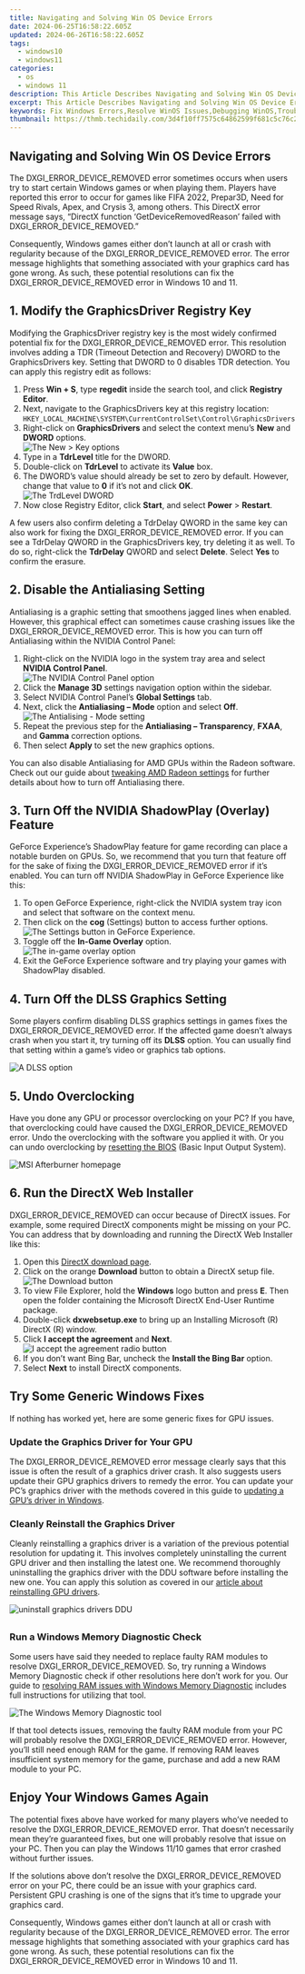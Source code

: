 ```yaml
---
title: Navigating and Solving Win OS Device Errors
date: 2024-06-25T16:58:22.605Z
updated: 2024-06-26T16:58:22.605Z
tags:
  - windows10
  - windows11
categories:
  - os
  - windows 11
description: This Article Describes Navigating and Solving Win OS Device Errors
excerpt: This Article Describes Navigating and Solving Win OS Device Errors
keywords: Fix Windows Errors,Resolve WinOS Issues,Debugging WinOS,Troubleshoot Win Devices,Windows OS Fault Fix,Clearing Win Device Glitches,Win OS Trouble Solutions
thumbnail: https://thmb.techidaily.com/3d4f10ff7575c64862599f681c5c76c2a7860b5686d5a4ad72e83eea7dc08de2.jpg
---
```


## Navigating and Solving Win OS Device Errors

 The DXGI\_ERROR\_DEVICE\_REMOVED error sometimes occurs when users try to start certain Windows games or when playing them. Players have reported this error to occur for games like FIFA 2022, Prepar3D, Need for Speed Rivals, Apex, and Crysis 3, among others. This DirectX error message says, “DirectX function ‘GetDeviceRemovedReason’ failed with DXGI\_ERROR\_DEVICE\_REMOVED.”

 Consequently, Windows games either don’t launch at all or crash with regularity because of the DXGI\_ERROR\_DEVICE\_REMOVED error. The error message highlights that something associated with your graphics card has gone wrong. As such, these potential resolutions can fix the DXGI\_ERROR\_DEVICE\_REMOVED error in Windows 10 and 11\.

## 1\. Modify the GraphicsDriver Registry Key

 Modifying the GraphicsDriver registry key is the most widely confirmed potential fix for the DXGI\_ERROR\_DEVICE\_REMOVED error. This resolution involves adding a TDR (Timeout Detection and Recovery) DWORD to the GraphicsDrivers key. Setting that DWORD to 0 disables TDR detection. You can apply this registry edit as follows:

1. Press **Win + S**, type **regedit** inside the search tool, and click **Registry Editor**.
2. Next, navigate to the GraphicsDrivers key at this registry location:  
`HKEY_LOCAL_MACHINE\SYSTEM\CurrentControlSet\Control\GraphicsDrivers`
3. Right-click on **GraphicsDrivers** and select the context menu’s **New** and **DWORD** options.  
![The New > Key options](https://static1.makeuseofimages.com/wordpress/wp-content/uploads/2023/06/the-new-key-options.jpg)
4. Type in a **TdrLevel** title for the DWORD.
5. Double-click on **TdrLevel** to activate its **Value** box.
6. The DWORD’s value should already be set to zero by default. However, change that value to **0** if it’s not and click **OK**.  
![The TrdLevel DWORD](https://static1.makeuseofimages.com/wordpress/wp-content/uploads/2023/06/trdlevel-dword.jpg)
7. Now close Registry Editor, click **Start**, and select **Power** \> **Restart**.

 A few users also confirm deleting a TdrDelay QWORD in the same key can also work for fixing the DXGI\_ERROR\_DEVICE\_REMOVED error. If you can see a TdrDelay QWORD in the GraphicsDrivers key, try deleting it as well. To do so, right-click the **TdrDelay** QWORD and select **Delete**. Select **Yes** to confirm the erasure.

## 2\. Disable the Antialiasing Setting

 Antialiasing is a graphic setting that smoothens jagged lines when enabled. However, this graphical effect can sometimes cause crashing issues like the DXGI\_ERROR\_DEVICE\_REMOVED error. This is how you can turn off Antialiasing within the NVIDIA Control Panel:

1. Right-click on the NVIDIA logo in the system tray area and select **NVIDIA Control Panel**.  
![The NVIDIA Control Panel option](https://static1.makeuseofimages.com/wordpress/wp-content/uploads/2023/06/nvidia-geforce-experience.jpg)
2. Click the **Manage 3D** settings navigation option within the sidebar.
3. Select NVIDIA Control Panel’s **Global Settings** tab.
4. Next, click the **Antialiasing – Mode** option and select **Off**.  
![The Antialising - Mode setting](https://static1.makeuseofimages.com/wordpress/wp-content/uploads/2023/06/antialiasing.jpg)
5. Repeat the previous step for the **Antialiasing – Transparency**, **FXAA**, and **Gamma** correction options.
6. Then select **Apply** to set the new graphics options.

 You can also disable Antialiasing for AMD GPUs within the Radeon software. Check out our guide about [tweaking AMD Radeon settings](https://www.makeuseof.com/amd-radeon-settings-gaming-performance-windows/) for further details about how to turn off Antialiasing there.

## 3\. Turn Off the NVIDIA ShadowPlay (Overlay) Feature

 GeForce Experience’s ShadowPlay feature for game recording can place a notable burden on GPUs. So, we recommend that you turn that feature off for the sake of fixing the DXGI\_ERROR\_DEVICE\_REMOVED error if it’s enabled. You can turn off NVIDIA ShadowPlay in GeForce Experience like this:

1. To open GeForce Experience, right-click the NVIDIA system tray icon and select that software on the context menu.
2. Then click on the **cog** (Settings) button to access further options.  
![The Settings button in GeForce Experience.](https://static1.makeuseofimages.com/wordpress/wp-content/uploads/2023/06/settings-button.jpg)
3. Toggle off the **In-Game Overlay** option.  
![The in-game overlay option](https://static1.makeuseofimages.com/wordpress/wp-content/uploads/2023/06/in-game-overlay.jpg)
4. Exit the GeForce Experience software and try playing your games with ShadowPlay disabled.

## 4\. Turn Off the DLSS Graphics Setting

 Some players confirm disabling DLSS graphics settings in games fixes the DXGI\_ERROR\_DEVICE\_REMOVED error. If the affected game doesn’t always crash when you start it, try turning off its **DLSS** option. You can usually find that setting within a game’s video or graphics tab options.

![A DLSS option](https://static1.makeuseofimages.com/wordpress/wp-content/uploads/2023/06/dlss-option.jpg)

## 5\. Undo Overclocking

 Have you done any GPU or processor overclocking on your PC? If you have, that overclocking could have caused the DXGI\_ERROR\_DEVICE\_REMOVED error. Undo the overclocking with the software you applied it with. Or you can undo overclocking by [resetting the BIOS](https://www.makeuseof.com/tag/reset-bios-default-settings-computer/) (Basic Input Output System).

![MSI Afterburner homepage](https://static1.makeuseofimages.com/wordpress/wp-content/uploads/2023/05/msi-afterburner.jpg)

## 6\. Run the DirectX Web Installer

 DXGI\_ERROR\_DEVICE\_REMOVED can occur because of DirectX issues. For example, some required DirectX components might be missing on your PC. You can address that by downloading and running the DirectX Web Installer like this:

1. Open this [DirectX download page](https://www.microsoft.com/en-us/download/details.aspx?id=35).
2. Click on the orange **Download** button to obtain a DirectX setup file.  
![The Download button](https://static1.makeuseofimages.com/wordpress/wp-content/uploads/2023/06/download-button.jpg)
3. To view File Explorer, hold the **Windows** logo button and press **E**. Then open the folder containing the Microsoft DirectX End-User Runtime package.
4. Double-click **dxwebsetup.exe** to bring up an Installing Microsoft (R) DirectX (R) window.
5. Click **I accept the agreement** and **Next**.  
![I accept the agreement radio button](https://static1.makeuseofimages.com/wordpress/wp-content/uploads/2023/06/i-accept-the-radio-button.jpg)
6. If you don’t want Bing Bar, uncheck the **Install the Bing Bar** option.
7. Select **Next** to install DirectX components.

## Try Some Generic Windows Fixes

 If nothing has worked yet, here are some generic fixes for GPU issues.

### Update the Graphics Driver for Your GPU

 The DXGI\_ERROR\_DEVICE\_REMOVED error message clearly says that this issue is often the result of a graphics driver crash. It also suggests users update their GPU graphics drivers to remedy the error. You can update your PC’s graphics driver with the methods covered in this guide to [updating a GPU’s driver in Windows](https://www.makeuseof.com/update-graphics-drivers-in-windows-10/).

### Cleanly Reinstall the Graphics Driver

 Cleanly reinstalling a graphics driver is a variation of the previous potential resolution for updating it. This involves completely uninstalling the current GPU driver and then installing the latest one. We recommend thoroughly uninstalling the graphics driver with the DDU software before installing the new one. You can apply this solution as covered in our [article about reinstalling GPU drivers](https://www.makeuseof.com/how-to-cleanly-install-and-reinstall-gpu-drivers-on-windows/).

![uninstall graphics drivers DDU](https://static1.makeuseofimages.com/wordpress/wp-content/uploads/2023/01/uninstall-graphics-drivers-ddu.jpg)

##

### Run a Windows Memory Diagnostic Check

 Some users have said they needed to replace faulty RAM modules to resolve DXGI\_ERROR\_DEVICE\_REMOVED. So, try running a Windows Memory Diagnostic check if other resolutions here don’t work for you. Our guide to [resolving RAM issues with Windows Memory Diagnostic](https://www.makeuseof.com/windows-memory-diagnostic-tool-guide/) includes full instructions for utilizing that tool.

![The Windows Memory Diagnostic tool](https://static1.makeuseofimages.com/wordpress/wp-content/uploads/2023/06/the-windows-memory-diagnostic-tool.jpg)

 If that tool detects issues, removing the faulty RAM module from your PC will probably resolve the DXGI\_ERROR\_DEVICE\_REMOVED error. However, you’ll still need enough RAM for the game. If removing RAM leaves insufficient system memory for the game, purchase and add a new RAM module to your PC.

## Enjoy Your Windows Games Again

 The potential fixes above have worked for many players who’ve needed to resolve the DXGI\_ERROR\_DEVICE\_REMOVED error. That doesn’t necessarily mean they’re guaranteed fixes, but one will probably resolve that issue on your PC. Then you can play the Windows 11/10 games that error crashed without further issues.

 If the solutions above don’t resolve the DXGI\_ERROR\_DEVICE\_REMOVED error on your PC, there could be an issue with your graphics card. Persistent GPU crashing is one of the signs that it’s time to upgrade your graphics card.

 Consequently, Windows games either don’t launch at all or crash with regularity because of the DXGI\_ERROR\_DEVICE\_REMOVED error. The error message highlights that something associated with your graphics card has gone wrong. As such, these potential resolutions can fix the DXGI\_ERROR\_DEVICE\_REMOVED error in Windows 10 and 11\.



<ins class="adsbygoogle"
      style="display:block"
      data-ad-client="ca-pub-7571918770474297"
      data-ad-slot="8358498916"
      data-ad-format="auto"
      data-full-width-responsive="true"></ins>